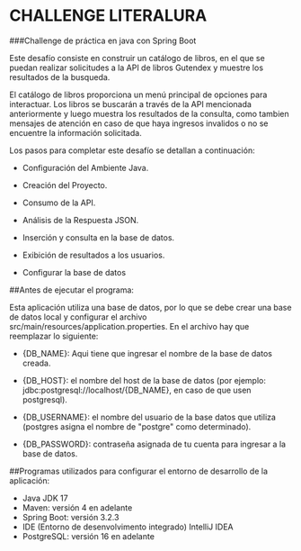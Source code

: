 # CHALLENGE LITERALURA 

###Challenge de práctica en java con Spring Boot

Este desafío consiste en construir un catálogo de libros, en el que se puedan realizar solicitudes a la API de libros Gutendex y muestre los resultados de la busqueda.

El catálogo de libros proporciona un menú principal de opciones para interactuar. Los libros se buscarán a través de la API mencionada anteriormente y luego muestra los resultados de la consulta, como tambien mensajes de atención en caso de que haya ingresos invalidos o no se encuentre la información solicitada.

Los pasos para completar este desafío se detallan a continuación:

- Configuración del Ambiente Java.

- Creación del Proyecto.

- Consumo de la API.

- Análisis de la Respuesta JSON.

- Inserción y consulta en la base de datos.

- Exibición de resultados a los usuarios.

- Configurar la base de datos


##Antes de ejecutar el programa:

Esta aplicación utiliza una base de datos, por lo que se debe crear una base de datos local y configurar el archivo src/main/resources/application.properties.
En el archivo hay que reemplazar lo siguiente:

- {DB_NAME}: Aqui tiene que ingresar el nombre de la base de datos creada.

- {DB_HOST}: el nombre del host de la base de datos (por ejemplo: jdbc:postgresql://localhost/{DB_NAME}, en caso de que usen postgresql).

- {DB_USERNAME}: el nombre del usuario de la base datos que utiliza (postgres asigna el nombre de "postgre" como determinado).

- {DB_PASSWORD}: contraseña asignada de tu cuenta para ingresar a la base de datos.


##Programas utilizados para configurar el entorno de desarrollo de la aplicación:
- Java JDK 17
- Maven: versión 4 en adelante
- Spring Boot: versión 3.2.3
- IDE (Entorno de desenvolvimento integrado) IntelliJ IDEA
- PostgreSQL: versión 16 en adelante

